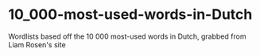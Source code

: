 # 10_000-most-used-words-in-Dutch
Wordlists based off the 10 000 most-used words in Dutch, grabbed from Liam Rosen's site
